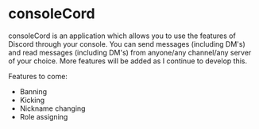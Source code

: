 # consoleCord

consoleCord is an application which allows you to use the features of Discord through your console. You can send messages (including DM's) and read messages (including DM's) from anyone/any channel/any server of your choice. More features will be added as I continue to develop this.

Features to come:
- Banning
- Kicking
- Nickname changing
- Role assigning
